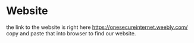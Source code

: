 # Website
the link to the website is right here https://onesecureinternet.weebly.com/
copy and paste that into browser to find our website.
